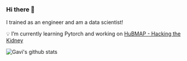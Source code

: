 ### Hi there 👋

I trained as an engineer and am a data scientist!

:bulb: I’m currently learning Pytorch and working on [HuBMAP - Hacking the Kidney](https://www.kaggle.com/c/hubmap-kidney-segmentation)

![Gavi's github stats](https://github-readme-stats.vercel.app/api?username=aero-girl&show_icons=true&theme=radical)
